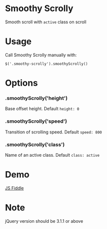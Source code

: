 # Smoothy Scrolly
Smooth scroll with ```active``` class on scroll

# Usage
Call Smoothy Scrolly manually with:

```$('.smoothy-scrolly').smoothyScrolly()```

# Options
### .smoothyScrolly('height')
Base offset height. Default ```height: 0```

### .smoothyScrolly('speed')
Transition of scrolling speed. Default ```speed: 800```

### .smoothyScrolly('class')
Name of an active class. Default ```class: active```

# Demo
<a href="https://jsfiddle.net/bin182/5n59b8wt/16/" target="_blank">JS Fiddle</a>

# Note
jQuery version should be 3.1.1 or above